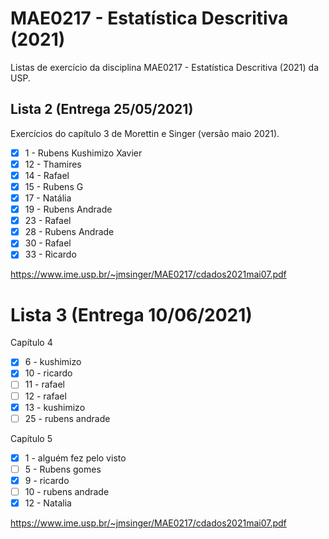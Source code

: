 # MAE0217 - Estatística Descritiva (2021)

Listas de exercício da disciplina MAE0217 - Estatística Descritiva (2021) da USP.


## Lista 2 (Entrega 25/05/2021)

Exercícios do capítulo 3 de Morettin e Singer (versão maio 2021).

- [X] 1 - Rubens Kushimizo Xavier
- [x] 12 - Thamires 
- [x] 14 - Rafael
- [x] 15 - Rubens G
- [x] 17 - Natália 
- [x] 19 - Rubens Andrade
- [x] 23 - Rafael
- [x] 28 - Rubens Andrade
- [x] 30 - Rafael
- [x] 33 - Ricardo

https://www.ime.usp.br/~jmsinger/MAE0217/cdados2021mai07.pdf


# Lista 3 (Entrega 10/06/2021)

Capítulo 4

- [x] 6 - kushimizo
- [x] 10 - ricardo
- [ ] 11 - rafael
- [ ] 12 - rafael
- [x] 13 - kushimizo
- [ ] 25 - rubens andrade

Capítulo 5

- [x] 1 - alguém fez pelo visto
- [ ] 5 - Rubens gomes
- [x] 9 - ricardo
- [ ] 10 - rubens andrade
- [x] 12 - Natalia

https://www.ime.usp.br/~jmsinger/MAE0217/cdados2021mai07.pdf

